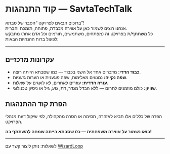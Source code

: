 # קוד התנהגות — SavtaTechTalk

ברוכים הבאים לפרויקט “הסבר של סבתא”!  
אנחנו רוצים לשמור כאן על אווירה מכבדת, פתוחה, תומכת וחברית.  
כל משתתף/ת בפרויקט זה (מפתחים, משתמשים, תורמים וכל אדם אחר) מתבקש לפעול ברוח ההנחיות הבאות:

---

## עקרונות מרכזיים

- **כבוד הדדי:** מדברים אחד אל השני בכבוד — כמו שסבתא הייתה רוצה.
- **שפה נקייה:** נמנעים מאלימות, שפה פוגענית או הערות גזעניות.
- **עזרה הדדית:** עוזרים לאחרים, לא לועגים על שאלות.
- **שוויון:** כולם מוזמנים לתרום — ללא הבדל מגדר, דת, גזע, גיל או ניסיון טכנולוגי.

## הפרת קוד ההתנהגות

הפרה של כללים אלו תביא לאזהרה, חסימה או הסרה מהקהילה, לפי שיקול דעת מנהלי הפרויקט.

**בואו נשמור על אווירה משפחתית — כזו שסבתא הייתה שמחה להשתתף בה!**

---
לשאלות: ניתן ליצור קשר עם [WizardLoop](https://github.com/WizardLoop)
